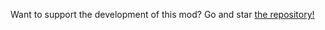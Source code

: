 Want to support the development of this mod? Go and star [the repository!](https://github.com/29cmb/CleanMenu)